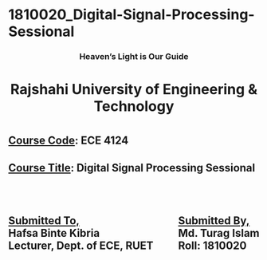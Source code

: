 # 1810020_Digital-Signal-Processing-Sessional

<h3 align='center'>Heaven’s Light is Our Guide</h3>
<h1 align='center'>Rajshahi University of Engineering & Technology<h1>



<h2><u>Course Code</u>: ECE 4124</h2>
<h2><u>Course Title</u>: Digital Signal Processing Sessional</h2>

<br>
<br>

<div style='display: flex; justify-content: space-between;'>
<div>
<h2><u>Submitted To,</u>
<br>Hafsa Binte Kibria                                             <br>Lecturer, Dept. of ECE, RUET</h2>  
</div>
<div>
<h2><u>Submitted By,</u><br>
Md. Turag Islam<br>                                                   
Roll: 1810020                                                            </h2>                                                   
</div>

</div>

<br>
<br>
<br>
